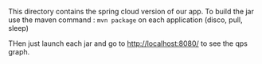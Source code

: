 This directory contains the spring cloud version of our app.
To build the jar use the maven command : `mvn package` on each application (disco, pull, sleep)

THen just launch each jar and go to [http://localhost:8080/]() to see the qps graph.